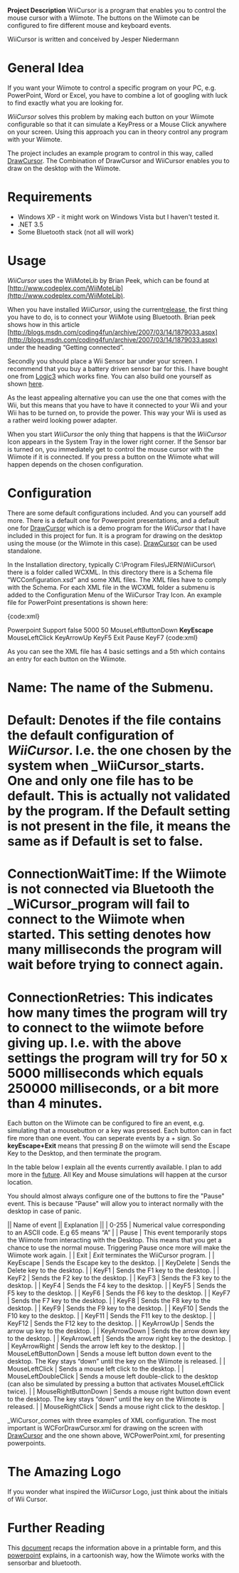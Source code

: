 **Project Description**
WiiCursor is a program that enables you to control the mouse cursor with a Wiimote. The buttons on the Wiimote can be configured to fire different mouse and keyboard events.  

WiiCursor is written and conceived by Jesper Niedermann

# General Idea

If you want your Wiimote to control a specific program on your PC, e.g. PowerPoint, Word or Excel, you have to combine a lot of googling with luck to find exactly what you are looking for. 

_WiiCursor_ solves this problem by making each button on your Wiimote configurable so that it can simulate a KeyPress or a Mouse Click anywhere on your screen. Using this approach you can in theory control any program with your Wiimote.

The project includes an example program to control in this way, called [DrawCursor](DrawCursor). The Combination of DrawCursor and WiiCursor enables you to draw on the desktop with the Wiimote.

# Requirements

* Windows XP - it might work on Windows Vista but I haven't tested it.
* .NET 3.5
* Some Bluetooth stack (not all will work)

# Usage
_WiiCursor_ uses the WiiMoteLib by Brian Peek, which can be found at [http://www.codeplex.com/WiiMoteLib](http://www.codeplex.com/WiiMoteLib).

When you have installed _WiiCursor_, using the current[release](release_21245), the first thing you have to do, is to connect your WiiMote using Bluetooth. Brian peek shows how in this article  [http://blogs.msdn.com/coding4fun/archive/2007/03/14/1879033.aspx](http://blogs.msdn.com/coding4fun/archive/2007/03/14/1879033.aspx) under the heading “Getting connected”.

Secondly you should place a Wii Sensor bar under your screen. I recommend that you buy a battery driven sensor bar for this. I have bought one from [Logic3](http://www.logic3.com/details/?prod=341) which works fine.  You can also build one yourself as shown [here](http://doctabu.livejournal.com/64758.html). 

As the least appealing alternative you can use the one that comes with the Wii, but this means that you have to have it connected to your Wii and your Wii has to be turned on, to provide the power. This way your Wii is used as a rather weird looking power adapter.

When you start _WiiCursor_ the only thing that happens is that the _WiiCursor_ Icon appears in the System Tray in the lower right corner. If the Sensor bar is turned on, you immediately get to control the mouse cursor with the Wiimote if it is connected. If you press a button on the Wiimote what will happen depends on the chosen configuration.
 
# Configuration

There are some default configurations included. And you can yourself add more. There is a default one for Powerpoint presentations, and a default one for [DrawCursor](DrawCursor) which is a demo program for the _WiiCursor_ that I have included in this project for fun. It is a program for drawing on the desktop using the mouse (or the Wiimote in this case). [DrawCursor](DrawCursor) can be used standalone.

In the Installation directory, typically C:\Program Files\JERN\WiiCursor\ there is a folder called WCXML. In this directory there is a Schema file “WCConfiguration.xsd” and some XML files. The XML files have to comply with the Schema. For each XML file in the WCXML folder a submenu is added to the Configuration Menu of the WiiCursor Tray Icon. An example file for PowerPoint presentations is shown here:

{code:xml}
<?xml version="1.0" encoding="utf-8" ?>
<WCConfiguration>
  <Name>Powerpoint Support</Name>
  <Default>false</Default>
  <ConnectionWaitTime>5000</ConnectionWaitTime>
  <ConnectionRetries>50</ConnectionRetries>
  <Keys>
    <A>MouseLeftButtonDown</A>
    <B>KeyEscape</B>
    <Plus>MouseLeftClick</Plus>
    <Minus>KeyArrowUp</Minus>
    <Home>KeyF5</Home>
    <One>Exit</One>
    <Two>Pause</Two>
    <Up></Up>
    <Down></Down>
    <Left></Left>
    <Right>KeyF7</Right>
  </Keys>
</WCConfiguration>
{code:xml}

As you can see the XML file has 4 basic settings and a 5th which contains an entry for each button on the Wiimote.
# Name: The name of the Submenu.
# Default: Denotes if the file contains the default configuration of _WiiCursor_. I.e. the one chosen by the system when _WiiCursor_starts. One and only one file has to be default. This is actually not validated by the program. If the Default setting is not present in the file, it means the same as if Default is set to false.
# ConnectionWaitTime: If the Wiimote is not connected via Bluetooth the _WiCursor_program will fail to connect to the Wiimote when started. This setting denotes how many milliseconds the program will wait before trying to connect again.
# ConnectionRetries: This indicates how many times the program will try to connect to the wiimote before giving up. I.e. with the above settings the program will try for 50 x 5000 milliseconds which equals 250000 milliseconds, or a bit more than 4 minutes.

Each button on the Wiimote can be configured to fire an event, e.g. simulating that a mousebutton or a key was pressed. Each button can in fact fire more than one event. You can seperate events by a + sign. So <B>keyEscape+Exit</B> means that pressing _B_ on the wiimote will send the Escape Key to the Desktop, and then terminate the program.

In the table below I explain all the events currently available. I plan to add more in the [future](future). All Key and Mouse simulations will happen at the cursor location.

You should almost always configure one of the buttons to fire the "Pause" event. This is because "Pause" will allow you to interact normally with the desktop in case of panic.

|| Name of event || Explanation ||
| 0-255 | Numerical  value corresponding to an ASCII code. E.g 65 means “A” |
| Pause | This event temporarily stops the Wiimote from interacting with the Desktop. This means that you get a chance to use the normal mouse. Triggering Pause once more will make the Wiimote work again. |
| Exit | _Exit_ terminates the WiiCursor program. |
| KeyEscape | Sends the Escape key to the desktop. |
| KeyDelete | Sends the Delete key to the desktop. |
| KeyF1 | Sends the F1 key to the desktop. |
| KeyF2 | Sends the F2 key to the desktop. |
| KeyF3 | Sends the F3 key to the desktop. |
| KeyF4 | Sends the F4 key to the desktop. |
| KeyF5 | Sends the F5 key to the desktop. |
| KeyF6 | Sends the F6 key to the desktop. |
| KeyF7 | Sends the F7 key to the desktop. |
| KeyF8 | Sends the F8 key to the desktop. |
| KeyF9 | Sends the F9 key to the desktop. |
| KeyF10 | Sends the F10 key to the desktop. |
| KeyF11 | Sends the F11 key to the desktop. |
| KeyF12 | Sends the F12 key to the desktop. |
| KeyArrowUp | Sends the arrow up key to the desktop. |
| KeyArrowDown | Sends the arrow down key to the desktop. |
| KeyArrowLeft | Sends the arrow right key to the desktop. |
| KeyArrowRight | Sends the arrow left key to the desktop. |
| MouseLeftButtonDown | Sends a mouse left button down event to the desktop. The Key stays “down” until the key on the Wiimote is released. |
| MouseLeftClick | Sends a mouse left click to the desktop. |
| MouseLeftDoubleClick | Sends a mouse left double-click to the desktop (can also be simulated by pressing a button that activates MouseLeftClick twice). |
| MouseRightButtonDown | Sends a mouse right button down event to the desktop. The key stays “down” until the key on the Wiimote is released. |
| MouseRightClick | Sends a mouse right click to the desktop. |

_WiCursor_comes with three examples of XML configuration. The most important is WCForDrawCursor.xml for drawing on the screen with [DrawCursor](DrawCursor) and the one shown above, WCPowerPoint.xml, for presenting powerpoints.

# The Amazing Logo

If you wonder what inspired the _WiiCursor_ Logo, just think about the initials of Wii Cursor.

# Further Reading

This [document](Home_ReadMeWiiCursor.pdf) recaps the information above in a printable form, and this [powerpoint](Home_WiiCursor.pptx) explains, in a cartoonish way, how the Wiimote works with the sensorbar and bluetooth.